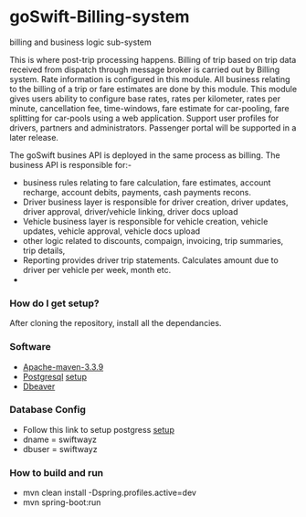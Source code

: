 # goSwift-Billing-system
billing and business logic sub-system 

This is where post-trip processing happens. Billing of trip based on trip data
received from dispatch through message broker is carried out by Billing system. Rate
information is configured in this module. All business relating to the billing of a trip
or fare estimates are done by this module. This module gives users ability to configure base rates, 
rates per kilometer, rates per minute, cancellation fee, time-windows, fare estimate for car-pooling, 
fare splitting for car-pools using a web application. Support user profiles for drivers, partners and administrators.
Passenger portal will be supported in a later release. 

The goSwift busines API is deployed in the same process as billing. The business API is responsible for:-
- business rules relating to fare calculation, fare estimates, account recharge, account debits,
payments, cash payments recons.
- Driver business layer is responsible for driver creation, driver updates, driver approval, driver/vehicle
linking, driver docs upload
- Vehicle business layer is responsible for vehicle creation, vehicle updates, vehicle approval, vehicle docs upload
- other logic related to discounts, compaign, invoicing, trip summaries, trip details, 
- Reporting provides driver trip statements. Calculates amount due to driver per vehicle per week, month etc.
- 


### How do I get setup?

After cloning the repository, install all the dependancies.

### Software
 * [Apache-maven-3.3.9](https://maven.apache.org/download.cgi?Preferred=ftp://mirror.reverse.net/pub/apache/)
 * [Postgresql](https://www.postgresql.org/download/) [setup](http://stackoverflow.com/questions/1471571/how-to-configure-postgresql-for-the-first-time)
 * [Dbeaver](http://dbeaver.jkiss.org/download/)

### Database Config

 * Follow this link to setup postgress [setup](http://stackoverflow.com/questions/1471571/how-to-configure-postgresql-for-the-first-time)
 * dname = swiftwayz
 * dbuser = swiftwayz
 
 ### How to build and run
 * mvn clean install -Dspring.profiles.active=dev
 * mvn spring-boot:run
